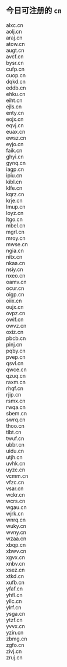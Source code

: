 
## 今日可注册的 `cn`
>
alxc.cn   
aolj.cn   
araj.cn   
atow.cn   
augt.cn   
avcf.cn   
bysr.cn   
cufp.cn   
cuop.cn   
dqkd.cn   
eddb.cn   
ehku.cn   
eiht.cn   
ejls.cn   
enty.cn   
eojx.cn   
eqvj.cn   
euax.cn   
ewsz.cn   
eyjo.cn   
faik.cn   
ghyi.cn   
gynq.cn   
iagp.cn   
ipiu.cn   
kibl.cn   
klfe.cn   
kqrz.cn   
krje.cn   
lmup.cn   
loyz.cn   
ltgo.cn   
mbel.cn   
mgrl.cn   
mroy.cn   
mwse.cn   
ngia.cn   
nitx.cn   
nkaa.cn   
nsiy.cn   
nxeo.cn   
oamv.cn   
ocur.cn   
oigp.cn   
oiix.cn   
oujx.cn   
ovpz.cn   
owif.cn   
owvz.cn   
oxiz.cn   
pbcb.cn   
pinj.cn   
pqby.cn   
pvep.cn   
qsvl.cn   
qwce.cn   
qzuq.cn   
raxm.cn   
rhqf.cn   
rjip.cn   
rsmx.cn   
rwqa.cn   
sbem.cn   
swrq.cn   
thoo.cn   
tibt.cn   
twuf.cn   
ubbr.cn   
uidu.cn   
utjh.cn   
uvhk.cn   
uyzc.cn   
vcmm.cn   
vfzc.cn   
vsar.cn   
wckr.cn   
wcrs.cn   
wgau.cn   
wjrk.cn   
wnrq.cn   
wuky.cn   
wvny.cn   
wzaa.cn   
xbqp.cn   
xbwv.cn   
xgvx.cn   
xnbv.cn   
xsez.cn   
xtkd.cn   
xufb.cn   
yfaf.cn   
yhfl.cn   
yilc.cn   
ylrf.cn   
ysga.cn   
ytzf.cn   
yvvx.cn   
yzin.cn   
zbmg.cn   
zgfo.cn   
zivj.cn   
zruj.cn   

